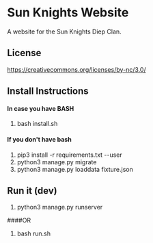 
# Sun Knights Website
A website for the Sun Knights Diep Clan.


## License
https://creativecommons.org/licenses/by-nc/3.0/

## Install Instructions

#### In case you have BASH
  1. bash install.sh

#### If you don't have bash
  1. pip3 install -r requirements.txt --user
  2. python3 manage.py migrate
  3. python3 manage.py loaddata fixture.json
  
  
## Run it (dev)
  1. python3 manage.py runserver
  
####OR
  1. bash run.sh
